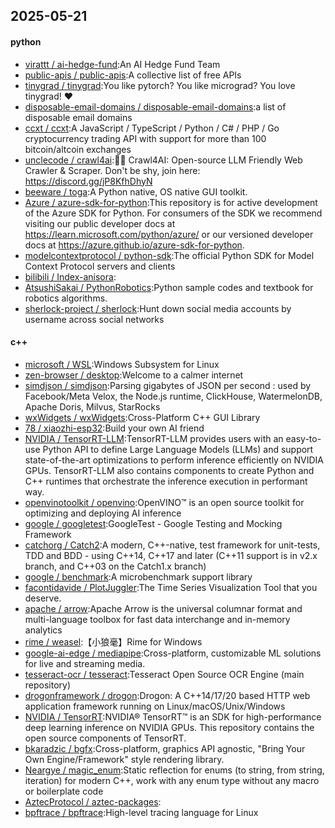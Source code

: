 ## 2025-05-21

#### python
* [virattt / ai-hedge-fund](https://github.com/virattt/ai-hedge-fund):An AI Hedge Fund Team
* [public-apis / public-apis](https://github.com/public-apis/public-apis):A collective list of free APIs
* [tinygrad / tinygrad](https://github.com/tinygrad/tinygrad):You like pytorch? You like micrograd? You love tinygrad! ❤️
* [disposable-email-domains / disposable-email-domains](https://github.com/disposable-email-domains/disposable-email-domains):a list of disposable email domains
* [ccxt / ccxt](https://github.com/ccxt/ccxt):A JavaScript / TypeScript / Python / C# / PHP / Go cryptocurrency trading API with support for more than 100 bitcoin/altcoin exchanges
* [unclecode / crawl4ai](https://github.com/unclecode/crawl4ai):🚀🤖 Crawl4AI: Open-source LLM Friendly Web Crawler & Scraper. Don't be shy, join here: https://discord.gg/jP8KfhDhyN
* [beeware / toga](https://github.com/beeware/toga):A Python native, OS native GUI toolkit.
* [Azure / azure-sdk-for-python](https://github.com/Azure/azure-sdk-for-python):This repository is for active development of the Azure SDK for Python. For consumers of the SDK we recommend visiting our public developer docs at https://learn.microsoft.com/python/azure/ or our versioned developer docs at https://azure.github.io/azure-sdk-for-python.
* [modelcontextprotocol / python-sdk](https://github.com/modelcontextprotocol/python-sdk):The official Python SDK for Model Context Protocol servers and clients
* [bilibili / Index-anisora](https://github.com/bilibili/Index-anisora):
* [AtsushiSakai / PythonRobotics](https://github.com/AtsushiSakai/PythonRobotics):Python sample codes and textbook for robotics algorithms.
* [sherlock-project / sherlock](https://github.com/sherlock-project/sherlock):Hunt down social media accounts by username across social networks

#### c++
* [microsoft / WSL](https://github.com/microsoft/WSL):Windows Subsystem for Linux
* [zen-browser / desktop](https://github.com/zen-browser/desktop):Welcome to a calmer internet
* [simdjson / simdjson](https://github.com/simdjson/simdjson):Parsing gigabytes of JSON per second : used by Facebook/Meta Velox, the Node.js runtime, ClickHouse, WatermelonDB, Apache Doris, Milvus, StarRocks
* [wxWidgets / wxWidgets](https://github.com/wxWidgets/wxWidgets):Cross-Platform C++ GUI Library
* [78 / xiaozhi-esp32](https://github.com/78/xiaozhi-esp32):Build your own AI friend
* [NVIDIA / TensorRT-LLM](https://github.com/NVIDIA/TensorRT-LLM):TensorRT-LLM provides users with an easy-to-use Python API to define Large Language Models (LLMs) and support state-of-the-art optimizations to perform inference efficiently on NVIDIA GPUs. TensorRT-LLM also contains components to create Python and C++ runtimes that orchestrate the inference execution in performant way.
* [openvinotoolkit / openvino](https://github.com/openvinotoolkit/openvino):OpenVINO™ is an open source toolkit for optimizing and deploying AI inference
* [google / googletest](https://github.com/google/googletest):GoogleTest - Google Testing and Mocking Framework
* [catchorg / Catch2](https://github.com/catchorg/Catch2):A modern, C++-native, test framework for unit-tests, TDD and BDD - using C++14, C++17 and later (C++11 support is in v2.x branch, and C++03 on the Catch1.x branch)
* [google / benchmark](https://github.com/google/benchmark):A microbenchmark support library
* [facontidavide / PlotJuggler](https://github.com/facontidavide/PlotJuggler):The Time Series Visualization Tool that you deserve.
* [apache / arrow](https://github.com/apache/arrow):Apache Arrow is the universal columnar format and multi-language toolbox for fast data interchange and in-memory analytics
* [rime / weasel](https://github.com/rime/weasel):【小狼毫】Rime for Windows
* [google-ai-edge / mediapipe](https://github.com/google-ai-edge/mediapipe):Cross-platform, customizable ML solutions for live and streaming media.
* [tesseract-ocr / tesseract](https://github.com/tesseract-ocr/tesseract):Tesseract Open Source OCR Engine (main repository)
* [drogonframework / drogon](https://github.com/drogonframework/drogon):Drogon: A C++14/17/20 based HTTP web application framework running on Linux/macOS/Unix/Windows
* [NVIDIA / TensorRT](https://github.com/NVIDIA/TensorRT):NVIDIA® TensorRT™ is an SDK for high-performance deep learning inference on NVIDIA GPUs. This repository contains the open source components of TensorRT.
* [bkaradzic / bgfx](https://github.com/bkaradzic/bgfx):Cross-platform, graphics API agnostic, "Bring Your Own Engine/Framework" style rendering library.
* [Neargye / magic_enum](https://github.com/Neargye/magic_enum):Static reflection for enums (to string, from string, iteration) for modern C++, work with any enum type without any macro or boilerplate code
* [AztecProtocol / aztec-packages](https://github.com/AztecProtocol/aztec-packages):
* [bpftrace / bpftrace](https://github.com/bpftrace/bpftrace):High-level tracing language for Linux
